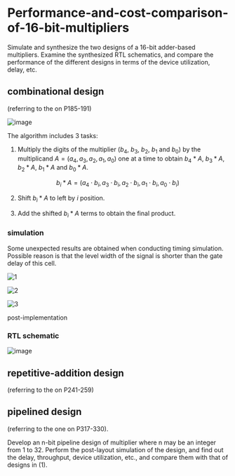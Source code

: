 # Performance-and-cost-comparison-of-16-bit-multipliers

Simulate and synthesize the two designs of a 16-bit adder-based multipliers. Examine the synthesized RTL schematics, and compare the performance of the different designs in terms of the device utilization, delay, etc.

## combinational design

(referring to the on P185-191)

![image](https://user-images.githubusercontent.com/117464811/236360282-7fe66911-e038-4cbf-93c1-578b1c004417.png)

The algorithm includes 3 tasks:

1. Multiply the digits of the multiplier ($b_4$, $b_3$, $b_2$, $b_1$ and $b_0$) by the multiplicand $A = (a_4, a_3, a_2, a_1, a_0)$ one at a time to obtain $b_4 * A$, $b_3 * A$, $b_2 * A$, $b_1 * A$ and $b_0 * A$.

$$
b_i * A = (a_4 ⋅ b_i, a_3 ⋅ b_i, a_2 ⋅ b_i, a_1 ⋅ b_i, a_0 ⋅ b_i)
$$

2. Shift $b_i * A$ to left by $i$ position.

3. Add the shifted $b_i * A$ terms to obtain the final product.

### simulation

Some unexpected results are obtained when conducting timing simulation. Possible reason is that the level width of the signal is shorter than the gate delay of this cell.

![1](https://user-images.githubusercontent.com/117464811/236365793-8767d36f-f98e-4ed8-a491-deef47ffac34.png "behavioral")

![2](https://user-images.githubusercontent.com/117464811/236366777-22ecd268-96eb-4fdc-bf38-282cc0e51a98.png "post-synthesis")

![3](https://user-images.githubusercontent.com/117464811/236366925-f5cf4eb3-553c-4a91-822b-95812919f97a.png "post-synthesis")


post-implementation

### RTL schematic

![image](https://user-images.githubusercontent.com/117464811/236366121-82f5d841-7a67-4b9e-810c-ff542ef31c44.png)











## repetitive-addition design

(referring to the on P241-259)



## pipelined design

(referring to the one on P317-330).

Develop an n-bit pipeline design of multiplier where n may be an integer from 1 to 32. Perform the post-layout simulation of the design, and find out the delay, throughput, device utilization, etc., and compare them with that of designs in (1).
